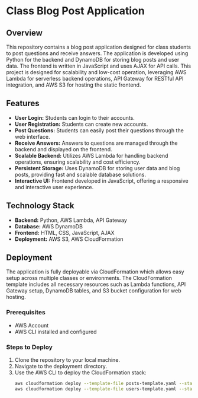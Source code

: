 # Class Blog Post Application

## Overview
This repository contains a blog post application designed for class students to post questions and receive answers. The application is developed using Python for the backend and DynamoDB for storing blog posts and user data. The frontend is written in JavaScript and uses AJAX for API calls. This project is designed for scalability and low-cost operation, leveraging AWS Lambda for serverless backend operations, API Gateway for RESTful API integration, and AWS S3 for hosting the static frontend.

## Features
- **User Login:** Students can login to their accounts.
- **User Registration:** Students can create new accounts.
- **Post Questions:** Students can easily post their questions through the web interface.
- **Receive Answers:** Answers to questions are managed through the backend and displayed on the frontend.
- **Scalable Backend:** Utilizes AWS Lambda for handling backend operations, ensuring scalability and cost efficiency.
- **Persistent Storage:** Uses DynamoDB for storing user data and blog posts, providing fast and scalable database solutions.
- **Interactive UI:** Frontend developed in JavaScript, offering a responsive and interactive user experience.

## Technology Stack
- **Backend:** Python, AWS Lambda, API Gateway
- **Database:** AWS DynamoDB
- **Frontend:** HTML, CSS, JavaScript, AJAX
- **Deployment:** AWS S3, AWS CloudFormation

## Deployment
The application is fully deployable via CloudFormation which allows easy setup across multiple classes or environments. The CloudFormation template includes all necessary resources such as Lambda functions, API Gateway setup, DynamoDB tables, and S3 bucket configuration for web hosting.

### Prerequisites
- AWS Account
- AWS CLI installed and configured

### Steps to Deploy
1. Clone the repository to your local machine.
2. Navigate to the deployment directory.
3. Use the AWS CLI to deploy the CloudFormation stack:
   ```bash
   aws cloudformation deploy --template-file posts-template.yaml --stack-name BlogPostAppStack --capabilities CAPABILITY_IAM
   aws cloudformation deploy --template-file users-template.yaml --stack-name UserStack --capabilities CAPABILITY_IAM
